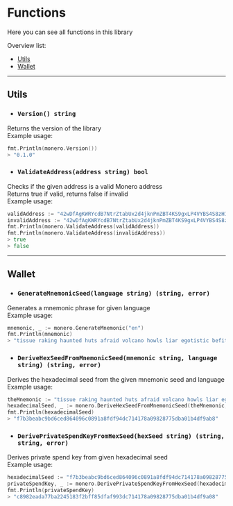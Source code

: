 # Functions

Here you can see all functions in this library

Overview list:
- [Utils](#utils)
- [Wallet](#wallet)
---
## Utils
- ### `Version() string`

Returns the version of the library \
Example usage:
```go
fmt.Println(monero.Version())
> "0.1.0"
```

- ### `ValidateAddress(address string) bool`

Checks if the given address is a valid Monero address \
Returns true if valid, returns false if invalid \
Example usage:
```go
validAddress := "42wDfAgKWRYcdB7NtrZtabUx2d4jknPmZBT4KS9gxLP4VYBS4S8zH1nj3aByTHVQL1LRhKzoL1NDhKV3tXEt3KeKR5kR7uw"
invalidAddress := "42wDfAgKWRYcdB7NtrZtabUx2d4jknPmZBT4KS9gxLP4VYBS4S8zH1nj3aByTHVQL1LRhKzoL1NDhKV3tXEt3KeKR5kR7uw123123"
fmt.Println(monero.ValidateAddress(validAddress))
fmt.Println(monero.ValidateAddress(invalidAddress))
> true
> false
```
---

## Wallet

- ### `GenerateMnemonicSeed(language string) (string, error)`

Generates a mnemonic phrase for given language \
Example usage:
```go
mnemonic, _ := monero.GenerateMnemonic("en")
fmt.Println(mnemonic)
> "tissue raking haunted huts afraid volcano howls liar egotistic befit rounded older bluntly imbalance pivot exotic tuxedo amaze mostly lukewarm macro vocal hounded biplane rounded"
```

- ### `DeriveHexSeedFromMnemonicSeed(mnemonic string, language string) (string, error)`

Derives the hexadecimal seed from the given mnemonic seed and language \
Example usage:
```go
theMnemonic := "tissue raking haunted huts afraid volcano howls liar egotistic befit rounded older bluntly imbalance pivot exotic tuxedo amaze mostly lukewarm macro vocal hounded biplane rounded"
hexadecimalSeed, _ := monero.DeriveHexSeedFromMnemonicSeed(theMnemonic, "en")
fmt.Println(hexadecimalSeed)
> "f7b3beabc9bd6ced864096c0891a8fdf94dc714178a09828775dba01b4df9ab8"
```

- ### `DerivePrivateSpendKeyFromHexSeed(hexSeed string) (string, string, error)`

Derives private spend key from given hexadecimal seed \
Example usage:
```go
hexadecimalSeed := "f7b3beabc9bd6ced864096c0891a8fdf94dc714178a09828775dba01b4df9ab8"
privateSpendKey, _ := monero.DerivePrivateSpendKeyFromHexSeed(hexadecimalSeed)
fmt.Println(privateSpendKey)
> "c8982eada77ba2245183f2bff85dfaf993dc714178a09828775dba01b4df9a08"
```






